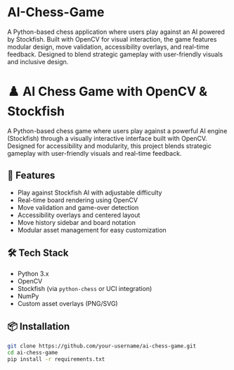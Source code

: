 # AI-Chess-Game
A Python-based chess application where users play against an AI powered by Stockfish. Built with OpenCV for visual interaction, the game features modular design, move validation, accessibility overlays, and real-time feedback. Designed to blend strategic gameplay with user-friendly visuals and inclusive design.  
# ♟️ AI Chess Game with OpenCV & Stockfish

A Python-based chess game where users play against a powerful AI engine (Stockfish) through a visually interactive interface built with OpenCV. Designed for accessibility and modularity, this project blends strategic gameplay with user-friendly visuals and real-time feedback.

## 🚀 Features

- Play against Stockfish AI with adjustable difficulty
- Real-time board rendering using OpenCV
- Move validation and game-over detection
- Accessibility overlays and centered layout
- Move history sidebar and board notation
- Modular asset management for easy customization

## 🛠️ Tech Stack

- Python 3.x  
- OpenCV  
- Stockfish (via `python-chess` or UCI integration)  
- NumPy  
- Custom asset overlays (PNG/SVG)

## 📦 Installation

```bash
git clone https://github.com/your-username/ai-chess-game.git
cd ai-chess-game
pip install -r requirements.txt
